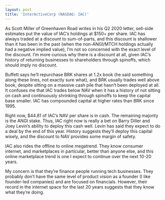 ```yaml
---
layout: post
title: 'InterActiveCorp (NASDAQ: IAC)'
---
```


As Scott Miller of Greenhaven Road writes in his Q2 2020 letter, sell-side estimates put the value of IAC’s holdings at $150+ per share. IAC has always traded at a discount to sum-of-parts, and this discount is shallower than it has been in the past (when the non-ANGI/MTCH holdings actually had a negative implied value), I’m not so concerned with the exact level of the discount. I’m more curious why there is a discount at all, given IAC’s history of returning businesses to shareholders through spinoffs, which should imply no discount.

Buffett says he’ll repurchase BRK shares at 1.2x book (he said something along these lines, not exactly sure what), and BRK usually trades well above book, despite sitting on a massive cash pile that hasn’t been deployed at all. It confuses me that IAC trades below NAV when it has a history of not sitting on cash and continuously shrinking through spinoffs to keep the capital base smaller. IAC has compounded capital at higher rates than BRK since 1995.

Right now, $44.81 of IAC’s NAV per share is in cash. The remaining majority is the ANGI stake. Thus, IAC right now is really a bet on Barry Diller and Joey Levin’s ability to deploy this cash well. Levin has said they expect to do a deal by the end of this year. History suggests they’ll deploy this capital wisely, and the discount to NAV provides some margin of safety.

IAC also rides the offline to online megatrend. They know consumer internet, and marketplaces in particular, better than anyone else, and this online marketplace trend is one I expect to continue over the next 10-20 years.

My concern is that they’re finance people running tech businesses. They probably don’t have the same level of product vision as a founder (I like founder-led companies) and are focused on financials. However, their record in the internet space for the last 20 years suggests that they know what they’re doing.
